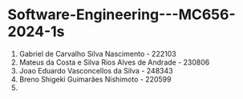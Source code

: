 # Software-Engineering---MC656-2024-1s

1. Gabriel de Carvalho Silva Nascimento - 222103
2. Mateus da Costa e Silva Rios Alves de Andrade - 230806
3. Joao Eduardo Vasconcellos da Silva - 248343
4. Breno Shigeki Guimarães Nishimoto - 220599
5.
